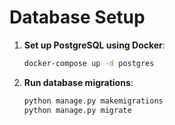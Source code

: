 
# Database Setup
1. **Set up PostgreSQL using Docker**:
   ```bash
   docker-compose up -d postgres
   ```

2. **Run database migrations**:
   ```bash
   python manage.py makemigrations
   python manage.py migrate
   ```
